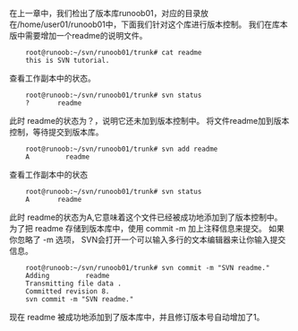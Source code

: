 在上一章中，我们检出了版本库runoob01，对应的目录放在/home/user01/runoob01中，下面我们针对这个库进行版本控制。 我们在库本版中需要增加一个readme的说明文件。

```
    root@runoob:~/svn/runoob01/trunk# cat readme 
    this is SVN tutorial.
```

查看工作副本中的状态。

```
    root@runoob:~/svn/runoob01/trunk# svn status
    ?       readme
```

此时 readme的状态为？，说明它还未加到版本控制中。 将文件readme加到版本控制，等待提交到版本库。

```
    root@runoob:~/svn/runoob01/trunk# svn add readme 
    A         readme
```

查看工作副本中的状态

```
    root@runoob:~/svn/runoob01/trunk# svn status     
    A       readme
```

此时 readme的状态为A,它意味着这个文件已经被成功地添加到了版本控制中。 为了把 readme 存储到版本库中，使用 commit -m 加上注释信息来提交。 如果你忽略了 -m 选项， SVN会打开一个可以输入多行的文本编辑器来让你输入提交信息。

```
    root@runoob:~/svn/runoob01/trunk# svn commit -m "SVN readme."
    Adding         readme
    Transmitting file data .
    Committed revision 8.
    svn commit -m "SVN readme."
```

现在 readme 被成功地添加到了版本库中，并且修订版本号自动增加了1。